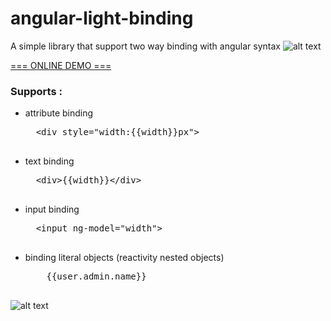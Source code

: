 # angular-light-binding
A simple library that support two way binding with angular syntax
![alt text](http://s9.picofile.com/file/8317089618/two_way_data_binding_diagram.png)

[=== ONLINE DEMO ===](http://htmlpreview.github.io/?https://github.com/abizebel/angular-light-binding/blob/master/demo.html)


<h3>Supports :</h3>
<ul>
  <li>attribute binding</li> 
  <pre>
  &lt;div style="width:{{width}}px"&gt;
  </pre>

  <li>text binding</li>  
  <pre>
  &lt;div&gt{{width}}&lt;/div&gt
  </pre> 
  <li>input binding</li>
  <pre>
  &lt;input ng-model="width"&gt
  </pre>
  <li>binding literal objects (reactivity nested objects)</li> 
  <pre>
    {{user.admin.name}}
  </pre>
</ul>



![alt text](http://s8.picofile.com/file/8317139242/Untitled.gif)

